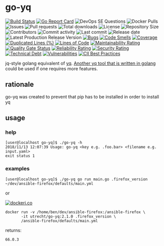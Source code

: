 # go-yq

[![Build Status](https://travis-ci.org/030/go-yq.svg?branch=master)](https://travis-ci.org/030/go-yq)
[![Go Report Card](https://goreportcard.com/badge/github.com/030/go-yq)](https://goreportcard.com/report/github.com/030/go-yq)
![DevOps SE Questions](https://img.shields.io/stackexchange/devops/t/go-yq.svg)
![Docker Pulls](https://img.shields.io/docker/pulls/utrecht/go-yq.svg)
![Issues](https://img.shields.io/github/issues-raw/030/go-yq.svg)
![Pull requests](https://img.shields.io/github/issues-pr-raw/030/go-yq.svg)
![Total downloads](https://img.shields.io/github/downloads/030/go-yq/total.svg)
![License](https://img.shields.io/github/license/030/go-yq.svg)
![Repository Size](https://img.shields.io/github/repo-size/030/go-yq.svg)
![Contributors](https://img.shields.io/github/contributors/030/go-yq.svg)
![Commit activity](https://img.shields.io/github/commit-activity/m/030/go-yq.svg)
![Last commit](https://img.shields.io/github/last-commit/030/go-yq.svg)
![Release date](https://img.shields.io/github/release-date/030/go-yq.svg)
![Latest Production Release Version](https://img.shields.io/github/release/030/go-yq.svg)
[![Bugs](https://sonarcloud.io/api/project_badges/measure?project=030_go-yq&metric=bugs)](https://sonarcloud.io/dashboard?id=030_go-yq)
[![Code Smells](https://sonarcloud.io/api/project_badges/measure?project=030_go-yq&metric=code_smells)](https://sonarcloud.io/dashboard?id=030_go-yq)
[![Coverage](https://sonarcloud.io/api/project_badges/measure?project=030_go-yq&metric=coverage)](https://sonarcloud.io/dashboard?id=030_go-yq)
[![Duplicated Lines (%)](https://sonarcloud.io/api/project_badges/measure?project=030_go-yq&metric=duplicated_lines_density)](https://sonarcloud.io/dashboard?id=030_go-yq)
[![Lines of Code](https://sonarcloud.io/api/project_badges/measure?project=030_go-yq&metric=ncloc)](https://sonarcloud.io/dashboard?id=030_go-yq)
[![Maintainability Rating](https://sonarcloud.io/api/project_badges/measure?project=030_go-yq&metric=sqale_rating)](https://sonarcloud.io/dashboard?id=030_go-yq)
[![Quality Gate Status](https://sonarcloud.io/api/project_badges/measure?project=030_go-yq&metric=alert_status)](https://sonarcloud.io/dashboard?id=030_go-yq)
[![Reliability Rating](https://sonarcloud.io/api/project_badges/measure?project=030_go-yq&metric=reliability_rating)](https://sonarcloud.io/dashboard?id=030_go-yq)
[![Security Rating](https://sonarcloud.io/api/project_badges/measure?project=030_go-yq&metric=security_rating)](https://sonarcloud.io/dashboard?id=030_go-yq)
[![Technical Debt](https://sonarcloud.io/api/project_badges/measure?project=030_go-yq&metric=sqale_index)](https://sonarcloud.io/dashboard?id=030_go-yq)
[![Vulnerabilities](https://sonarcloud.io/api/project_badges/measure?project=030_go-yq&metric=vulnerabilities)](https://sonarcloud.io/dashboard?id=030_go-yq)
[![CII Best Practices](https://bestpractices.coreinfrastructure.org/projects/2811/badge)](https://bestpractices.coreinfrastructure.org/projects/2811)

jq-style golang equivalent of [yq](https://github.com/kislyuk/yq). [Another yq tool that is written in golang](https://github.com/mikefarah/yq) could be used if one requires more features.

## rationale

go-yq was created to prevent that pip has to be installed in order to install yq

## usage

### help

```
[user@localhost go-yq]$ ./go-yq -h
2018/11/13 12:07:39 Usage: go-yq <key e.g. .foo.bar> <filename e.g. input.yaml>
exit status 1
```

### examples

```
[user@localhost go-yq]$ ./go-yq go run main.go .firefox_version ~/dev/ansible-firefox/defaults/main.yml
```

or

[![dockeri.co](https://dockeri.co/image/utrecht/go-yq)](https://hub.docker.com/r/utrecht/go-yq)

```
docker run -v /home/ben/dev/ansible-firefox:/ansible-firefox \
       -it utrecht/go-yq:2.1.0 .firefox_version \
       /ansible-firefox/defaults/main.yml
```

returns:

```
66.0.3
```
